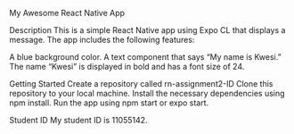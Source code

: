 My Awesome React Native App


Description
This is a simple React Native app using Expo CL that displays a message. The app includes the following features:

A blue background color.
A text component that says “My name is Kwesi.”
The name “Kwesi” is displayed in bold and has a font size of 24.

Getting Started
Create a repository called rn-assignment2-ID
Clone this repository to your local machine.
Install the necessary dependencies using npm install.
Run the app using npm start or expo start.

Student ID
My student ID is 11055142.